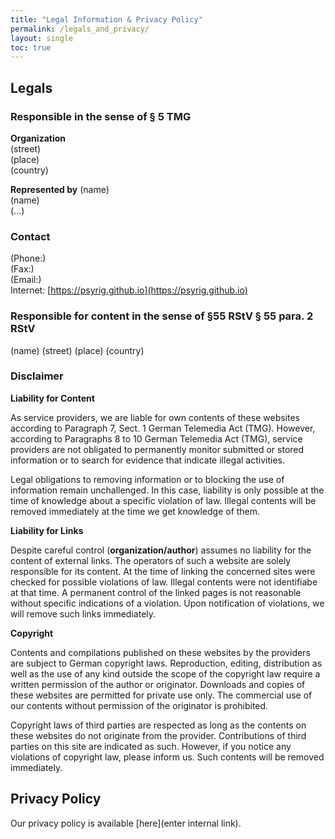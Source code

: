```yaml
--- 
title: "Legal Information & Privacy Policy"
permalink: /legals_and_privacy/
layout: single
toc: true
---
```


## Legals

### Responsible in the sense of § 5 TMG

**Organization**   
(street)  
(place)  
(country)

**Represented by**
(name)  
(name)  
(...)

### Contact 

(Phone:)    
(Fax:)  
(Email:)  
Internet: [https://psyrig.github.io](https://psyrig.github.io)

### Responsible for content in the sense of §55 RStV § 55 para. 2 RStV

(name)
(street)
(place) 
(country)

### Disclaimer

**Liability for Content**

As service providers, we are liable for own contents of these websites according to Paragraph 7, Sect. 1 German Telemedia Act (TMG). However, according to Paragraphs 8 to 10 German Telemedia Act (TMG), service providers are not obligated to permanently monitor submitted or stored information or to search for evidence that indicate illegal activities.

Legal obligations to removing information or to blocking the use of information remain unchallenged. In this case, liability is only possible at the time of knowledge about a specific violation of law. Illegal contents will be removed immediately at the time we get knowledge of them.

**Liability for Links**

Despite careful control (**organization/author**) assumes no liability for the content of external links. The operators of such a website are solely responsible for its content. At the time of linking the concerned sites were checked for possible violations of law. Illegal contents were not identifiabe at that time. A permanent control of the linked pages is not reasonable without specific indications of a violation. Upon notification of violations, we will remove such links immediately.

**Copyright**

Contents and compilations published on these websites by the providers are subject to German copyright laws. Reproduction, editing, distribution as well as the use of any kind outside the scope of the copyright law require a written permission of the author or originator. Downloads and copies of these websites are permitted for private use only. The commercial use of our contents without permission of the originator is prohibited.

Copyright laws of third parties are respected as long as the contents on these websites do not originate from the provider. Contributions of third parties on this site are indicated as such. However, if you notice any violations of copyright law, please inform us. Such contents will be removed immediately.

## Privacy Policy

Our privacy policy is available [here](enter internal link).  
